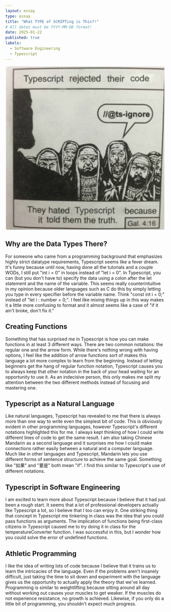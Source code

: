 ```yaml
---
layout: essay
type: essay
title: "What TYPE of SCRIPTing is This?!"
# All dates must be YYYY-MM-DD format!
date: 2025-01-22
published: true
labels:
  - Software Engineering
  - Typescript
---
```


<div class="text-center p-4">
<img width="500px" class="rounded float-start pe-4" src="../img/essays/tscomic.png">
</div>

## Why are the Data Types There?
For someone who came from a programming background that emphasizes highly strict datatype requirements, Typescript seems like a fever dream. It's funny because until now, having done all the tutorials and a couple WODs, I still put "int i = 0" in loops instead of "let i = 0". In Typescript, you can (but you don't have to) specify the data using a colon after the let statement and the name of the variable. This seems really counterintuitive in my opinion because older languages such as C do this by simply letting you type in every specifier before the variable name. Think "const int i = 0;" instead of "let i : number = 0;". I feel like mixing things up in this way makes it a little more confusing to format and it almost seems like a case of "if it ain't broke, don't fix it."

## Creating Functions
Something that has surprised me in Typescript is how you can make functions in at least 3 different ways. There are two common notations: the regular one and the arrow form. While there's nothing wrong with having options, I feel like the addition of arrow functions sort of makes this language a lot more complex to learn from the beginning. Instead of letting beginners get the hang of regular function notation, Typescript causes you to always keep that other notation in the back of your head waiting for an opportunity to use it. As an indecisive person, this only makes me split my attention between the two different methods instead of focusing and mastering one.

## Typescript as a Natural Language
Like natural languages, Typescript has revealed to me that there is always more than one way to write even the simplest bit of code. This is obviously evident in other programming languages, however Typescript's different notations highlighted this for me. I always kept thinking of how I could write different lines of code to get the same result. I am also taking Chinese Mandarin as a second language and it surprises me how I could make connections rather easily between a natural and a computer language. Much like in other languages and Typescript, Mandarin lets you use different forms of sentence structure to achieve the same goal. Something like "如果" and "要是" both mean "if". I find this similar to Typescript's use of different notations.

## Typescript in Software Engineering
I am excited to learn more about Typescript because I believe that it had just been a rough start. It seems that a lot of professional developers actually like Typescript a lot, so I believe that I too can enjoy it. One striking thing that concept in Typescript me tinkering in class was the idea that you could pass functions as arguments. The implication of functions being first-class citizens in Typescript caused me to try doing it in class for the temperatureConverter function. I was successful in this, but I wonder how you could solve the error of undefined functions.

## Athletic Programming
I like the idea of writing lots of code because I believe that it trains us to learn the intricacies of the language. Even if the problems aren't insanely difficult, just taking the time to sit down and experiment with the language gives us the opportunity to actually apply the theory that we've learned. Programming is similar to weightlifting because sitting around all day without working out causes your muscles to get weaker. If the muscles do not experience resistance, no growth is achieved. Likewise, if you only do a little bit of programming, you shouldn't expect much progress.
